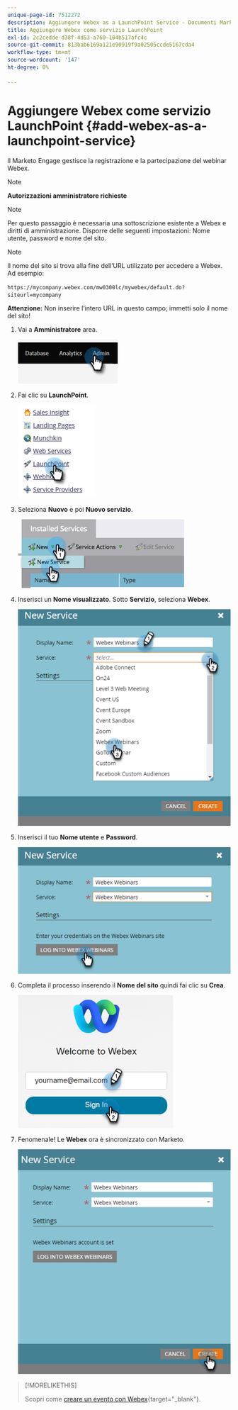 ```yaml
---
unique-page-id: 7512272
description: Aggiungere Webex as a LaunchPoint Service - Documenti Marketo - Documentazione del prodotto
title: Aggiungere Webex come servizio LaunchPoint
exl-id: 2c2cedde-d38f-4d53-a760-104b517afc4c
source-git-commit: 813bab6169a121e90919f9a02505ccde5167cda4
workflow-type: tm+mt
source-wordcount: '147'
ht-degree: 0%

---
```


# Aggiungere Webex come servizio LaunchPoint {#add-webex-as-a-launchpoint-service}

Il Marketo Engage gestisce la registrazione e la partecipazione del webinar Webex.

>[!NOTE]
>
>**Autorizzazioni amministratore richieste**

>[!NOTE]
>
>Per questo passaggio è necessaria una sottoscrizione esistente a Webex e diritti di amministrazione. Disporre delle seguenti impostazioni: Nome utente, password e nome del sito.

>[!NOTE]
>
>Il nome del sito si trova alla fine dell’URL utilizzato per accedere a Webex. Ad esempio:
>
>`https://mycompany.webex.com/mw0300lc/mywebex/default.do?siteurl=mycompany`
>
>**Attenzione:** Non inserire l’intero URL in questo campo; immetti solo il nome del sito!

1. Vai a **Amministratore** area.

   ![](assets/add-webex-as-a-launchpoint-service-1.png)

1. Fai clic su **LaunchPoint**.

   ![](assets/add-webex-as-a-launchpoint-service-2.png)

1. Seleziona **Nuovo** e poi **Nuovo servizio**.

   ![](assets/add-webex-as-a-launchpoint-service-3.png)

1. Inserisci un **Nome visualizzato**. Sotto **Servizio**, seleziona **Webex**.

   ![](assets/add-webex-as-a-launchpoint-service-4.png)

1. Inserisci il tuo **Nome utente** e **Password**.

   ![](assets/add-webex-as-a-launchpoint-service-5.png)

1. Completa il processo inserendo il **Nome del sito** quindi fai clic su **Crea**.

   ![](assets/add-webex-as-a-launchpoint-service-6.png)

1. Fenomenale! Le **Webex** ora è sincronizzato con Marketo.

   ![](assets/add-webex-as-a-launchpoint-service-7.png)

>[!MORELIKETHIS]
>
>Scopri come [creare un evento con Webex](/help/marketo/product-docs/demand-generation/events/create-an-event/create-an-event-with-webex.md){target=&quot;_blank&quot;}.

